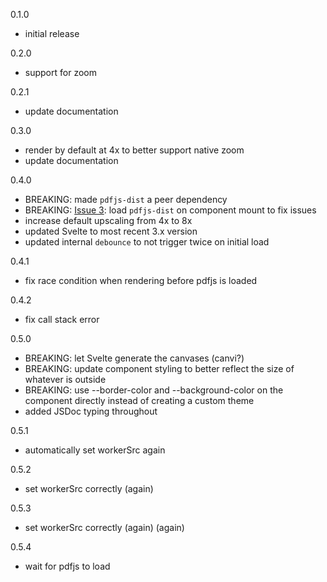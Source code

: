 0.1.0
- initial release

0.2.0
- support for zoom

0.2.1
- update documentation

0.3.0
- render by default at 4x to better support native zoom
- update documentation

0.4.0
- BREAKING: made `pdfjs-dist` a peer dependency
- BREAKING: [Issue 3](https://github.com/timgblack/pdf.svelte/issues/3): load `pdfjs-dist` on component mount to fix issues 
- increase default upscaling from 4x to 8x
- updated Svelte to most recent 3.x version
- updated internal `debounce` to not trigger twice on initial load

0.4.1
- fix race condition when rendering before pdfjs is loaded

0.4.2
- fix call stack error

0.5.0
- BREAKING: let Svelte generate the canvases (canvi?)
- BREAKING: update component styling to better reflect the size of whatever is outside
- BREAKING: use --border-color and --background-color on the component directly instead of creating a custom theme
- added JSDoc typing throughout

0.5.1
- automatically set workerSrc again

0.5.2
- set workerSrc correctly (again)

0.5.3
- set workerSrc correctly (again) (again)

0.5.4
- wait for pdfjs to load
